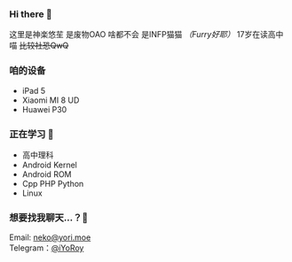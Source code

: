 ### Hi there 👋
这里是神楽悠苼 
是废物OAO 啥都不会
是INFP猫猫 *（Furry好耶）* 
17岁在读高中喵 
~~比较社恐QwQ~~  

### 咱的设备
* iPad 5
* Xiaomi MI 8 UD
* Huawei P30

### 正在学习 🌱
* 高中理科
* Android Kernel
* Android ROM
* Cpp PHP Python
* Linux

### 想要找我聊天...？💬
Email: [neko@yori.moe](mailto:neko@yori.moe)  
Telegram：[@iYoRoy](https://t.me/iYoRoy)  

<!--
**KaguraiYoRoy/KaguraiYoRoy** is a ✨ _special_ ✨ repository because its `README.md` (this file) appears on your GitHub profile.

Here are some ideas to get you started:

- 🔭 I’m currently working on ...
- 🌱 I’m currently learning ...
- 👯 I’m looking to collaborate on ...
- 🤔 I’m looking for help with ...
- 💬 Ask me about ...
- 📫 How to reach me: ...
- 😄 Pronouns: ...
- ⚡ Fun fact: ...
-->
